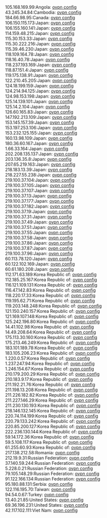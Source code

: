 105.168.169.99:Angola: [ovpn config](vpn/105_168_169_99.ovpn)  
43.245.34.84:Cambodia: [ovpn config](vpn/43_245_34_84.ovpn)  
184.66.98.95:Canada: [ovpn config](vpn/184_66_98_95.ovpn)  
106.150.115.173:Japan: [ovpn config](vpn/106_150_115_173.ovpn)  
106.155.160.141:Japan: [ovpn config](vpn/106_155_160_141.ovpn)  
114.159.48.215:Japan: [ovpn config](vpn/114_159_48_215.ovpn)  
115.30.153.33:Japan: [ovpn config](vpn/115_30_153_33.ovpn)  
115.30.222.216:Japan: [ovpn config](vpn/115_30_222_216.ovpn)  
115.39.46.230:Japan: [ovpn config](vpn/115_39_46_230.ovpn)  
118.109.164.78:Japan: [ovpn config](vpn/118_109_164_78.ovpn)  
118.16.40.78:Japan: [ovpn config](vpn/118_16_40_78.ovpn)  
118.237.193.169:Japan: [ovpn config](vpn/118_237_193_169.ovpn)  
118.87.151.4:Japan: [ovpn config](vpn/118_87_151_4.ovpn)  
119.175.138.91:Japan: [ovpn config](vpn/119_175_138_91.ovpn)  
122.210.45.205:Japan: [ovpn config](vpn/122_210_45_205.ovpn)  
124.18.199.159:Japan: [ovpn config](vpn/124_18_199_159.ovpn)  
124.214.94.125:Japan: [ovpn config](vpn/124_214_94_125.ovpn)  
124.98.153.198:Japan: [ovpn config](vpn/124_98_153_198.ovpn)  
125.14.139.101:Japan: [ovpn config](vpn/125_14_139_101.ovpn)  
125.14.2.104:Japan: [ovpn config](vpn/125_14_2_104.ovpn)  
126.60.165.83:Japan: [ovpn config](vpn/126_60_165_83.ovpn)  
147.192.213.109:Japan: [ovpn config](vpn/147_192_213_109.ovpn)  
153.145.157.39:Japan: [ovpn config](vpn/153_145_157_39.ovpn)  
153.197.253.106:Japan: [ovpn config](vpn/153_197_253_106.ovpn)  
153.232.125.155:Japan: [ovpn config](vpn/153_232_125_155.ovpn)  
160.13.98.109:Japan: [ovpn config](vpn/160_13_98_109.ovpn)  
180.36.60.167:Japan: [ovpn config](vpn/180_36_60_167.ovpn)  
1.66.33.164:Japan: [ovpn config](vpn/1_66_33_164.ovpn)  
202.208.135.137:Japan: [ovpn config](vpn/202_208_135_137.ovpn)  
203.136.35.8:Japan: [ovpn config](vpn/203_136_35_8.ovpn)  
207.65.219.163:Japan: [ovpn config](vpn/207_65_219_163.ovpn)  
218.183.13.39:Japan: [ovpn config](vpn/218_183_13_39.ovpn)  
218.227.55.238:Japan: [ovpn config](vpn/218_227_55_238.ovpn)  
219.100.37.104:Japan: [ovpn config](vpn/219_100_37_104.ovpn)  
219.100.37.105:Japan: [ovpn config](vpn/219_100_37_105.ovpn)  
219.100.37.107:Japan: [ovpn config](vpn/219_100_37_107.ovpn)  
219.100.37.13:Japan: [ovpn config](vpn/219_100_37_13.ovpn)  
219.100.37.177:Japan: [ovpn config](vpn/219_100_37_177.ovpn)  
219.100.37.182:Japan: [ovpn config](vpn/219_100_37_182.ovpn)  
219.100.37.19:Japan: [ovpn config](vpn/219_100_37_19.ovpn)  
219.100.37.31:Japan: [ovpn config](vpn/219_100_37_31.ovpn)  
219.100.37.49:Japan: [ovpn config](vpn/219_100_37_49.ovpn)  
219.100.37.51:Japan: [ovpn config](vpn/219_100_37_51.ovpn)  
219.100.37.55:Japan: [ovpn config](vpn/219_100_37_55.ovpn)  
219.100.37.58:Japan: [ovpn config](vpn/219_100_37_58.ovpn)  
219.100.37.86:Japan: [ovpn config](vpn/219_100_37_86.ovpn)  
219.100.37.87:Japan: [ovpn config](vpn/219_100_37_87.ovpn)  
219.100.37.96:Japan: [ovpn config](vpn/219_100_37_96.ovpn)  
60.113.78.120:Japan: [ovpn config](vpn/60_113_78_120.ovpn)  
60.122.102.169:Japan: [ovpn config](vpn/60_122_102_169.ovpn)  
60.61.180.208:Japan: [ovpn config](vpn/60_61_180_208.ovpn)  
112.171.63.189:Korea Republic of: [ovpn config](vpn/112_171_63_189.ovpn)  
112.185.25.167:Korea Republic of: [ovpn config](vpn/112_185_25_167.ovpn)  
116.121.109.131:Korea Republic of: [ovpn config](vpn/116_121_109_131.ovpn)  
116.47.142.83:Korea Republic of: [ovpn config](vpn/116_47_142_83.ovpn)  
118.220.17.33:Korea Republic of: [ovpn config](vpn/118_220_17_33.ovpn)  
119.195.62.71:Korea Republic of: [ovpn config](vpn/119_195_62_71.ovpn)  
119.203.148.248:Korea Republic of: [ovpn config](vpn/119_203_148_248.ovpn)  
121.150.240.157:Korea Republic of: [ovpn config](vpn/121_150_240_157.ovpn)  
121.169.107.148:Korea Republic of: [ovpn config](vpn/121_169_107_148.ovpn)  
125.242.196.80:Korea Republic of: [ovpn config](vpn/125_242_196_80.ovpn)  
14.41.102.98:Korea Republic of: [ovpn config](vpn/14_41_102_98.ovpn)  
14.49.208.64:Korea Republic of: [ovpn config](vpn/14_49_208_64.ovpn)  
175.113.30.160:Korea Republic of: [ovpn config](vpn/175_113_30_160.ovpn)  
175.213.46.249:Korea Republic of: [ovpn config](vpn/175_213_46_249.ovpn)  
183.101.189.78:Korea Republic of: [ovpn config](vpn/183_101_189_78.ovpn)  
183.105.206.23:Korea Republic of: [ovpn config](vpn/183_105_206_23.ovpn)  
1.220.0.57:Korea Republic of: [ovpn config](vpn/1_220_0_57.ovpn)  
1.237.247.94:Korea Republic of: [ovpn config](vpn/1_237_247_94.ovpn)  
1.246.154.67:Korea Republic of: [ovpn config](vpn/1_246_154_67.ovpn)  
210.179.200.29:Korea Republic of: [ovpn config](vpn/210_179_200_29.ovpn)  
210.183.9.17:Korea Republic of: [ovpn config](vpn/210_183_9_17.ovpn)  
211.192.21.76:Korea Republic of: [ovpn config](vpn/211_192_21_76.ovpn)  
211.198.13.208:Korea Republic of: [ovpn config](vpn/211_198_13_208.ovpn)  
211.226.182.82:Korea Republic of: [ovpn config](vpn/211_226_182_82.ovpn)  
211.227.146.29:Korea Republic of: [ovpn config](vpn/211_227_146_29.ovpn)  
211.230.130.193:Korea Republic of: [ovpn config](vpn/211_230_130_193.ovpn)  
218.146.132.145:Korea Republic of: [ovpn config](vpn/218_146_132_145.ovpn)  
220.74.114.199:Korea Republic of: [ovpn config](vpn/220_74_114_199.ovpn)  
220.79.133.242:Korea Republic of: [ovpn config](vpn/220_79_133_242.ovpn)  
220.85.200.127:Korea Republic of: [ovpn config](vpn/220_85_200_127.ovpn)  
222.236.130.144:Korea Republic of: [ovpn config](vpn/222_236_130_144.ovpn)  
59.14.172.36:Korea Republic of: [ovpn config](vpn/59_14_172_36.ovpn)  
59.5.108.117:Korea Republic of: [ovpn config](vpn/59_5_108_117.ovpn)  
61.255.60.93:Korea Republic of: [ovpn config](vpn/61_255_60_93.ovpn)  
217.138.212.58:Romania: [ovpn config](vpn/217_138_212_58.ovpn)  
212.19.9.31:Russian Federation: [ovpn config](vpn/212_19_9_31.ovpn)  
37.140.59.244:Russian Federation: [ovpn config](vpn/37_140_59_244.ovpn)  
5.228.0.21:Russian Federation: [ovpn config](vpn/5_228_0_21.ovpn)  
79.105.148.29:Russian Federation: [ovpn config](vpn/79_105_148_29.ovpn)  
91.122.166.134:Russian Federation: [ovpn config](vpn/91_122_166_134.ovpn)  
95.180.88.131:Serbia: [ovpn config](vpn/95_180_88_131.ovpn)  
122.116.195.70:Taiwan: [ovpn config](vpn/122_116_195_70.ovpn)  
94.54.0.67:Turkey: [ovpn config](vpn/94_54_0_67.ovpn)  
13.40.21.85:United States: [ovpn config](vpn/13_40_21_85.ovpn)  
69.36.196.231:United States: [ovpn config](vpn/69_36_196_231.ovpn)  
42.117.102.111:Viet Nam: [ovpn config](vpn/42_117_102_111.ovpn)  
